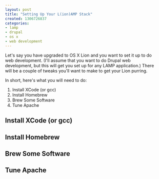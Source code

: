 ```yaml
---
layout: post
title: "Setting Up Your L(ion)AMP Stack"
created: 1306726837
categories:
- lamp
- drupal
- os x
- web development
---
```

Let's say you have upgraded to OS X Lion and you want to set it up to do web development. (I'll assume that you want to do Drupal web development, but this will get you set up for any LAMP application.) There will be a couple of tweaks you'll want to make to get your Lion purring.

In short, here's what you will need to do:

1. Install XCode (or gcc)
2. Install Homebrew
3. Brew Some Software
4. Tune Apache

<!-- break -->

## Install XCode (or gcc)

## Install Homebrew

## Brew Some Software

## Tune Apache


